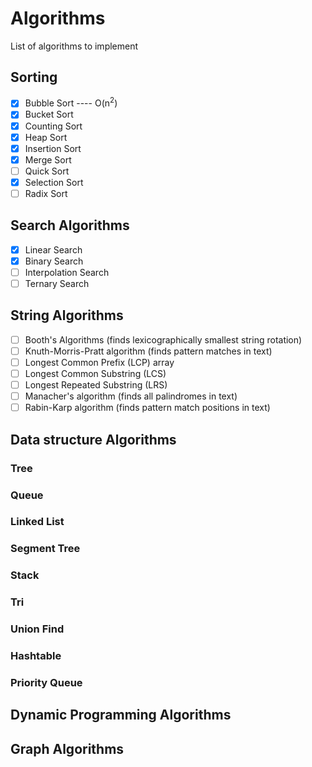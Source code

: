 # Algorithms
List of algorithms to implement


## Sorting
 - [X] Bubble Sort ----  O(n<sup>2</sup>)
 - [X] Bucket Sort
 - [X] Counting Sort
 - [X] Heap Sort
 - [X] Insertion Sort
 - [X] Merge Sort
 - [ ] Quick Sort
 - [X] Selection Sort
 - [ ] Radix Sort

## Search Algorithms
 - [X] Linear Search
 - [X] Binary Search
 - [ ] Interpolation Search
 - [ ] Ternary Search

## String Algorithms
 - [ ] Booth's Algorithms (finds lexicographically smallest string rotation)
 - [ ] Knuth-Morris-Pratt algorithm (finds pattern matches in text)
 - [ ] Longest Common Prefix (LCP) array
 - [ ] Longest Common Substring (LCS)
 - [ ] Longest Repeated Substring (LRS)
 - [ ] Manacher's algorithm (finds all palindromes in text)
 - [ ] Rabin-Karp algorithm (finds pattern match positions in text)

## Data structure Algorithms 

### Tree

### Queue

### Linked List

### Segment Tree

### Stack

### Tri

### Union Find

### Hashtable

### Priority Queue

## Dynamic Programming Algorithms 

## Graph Algorithms
